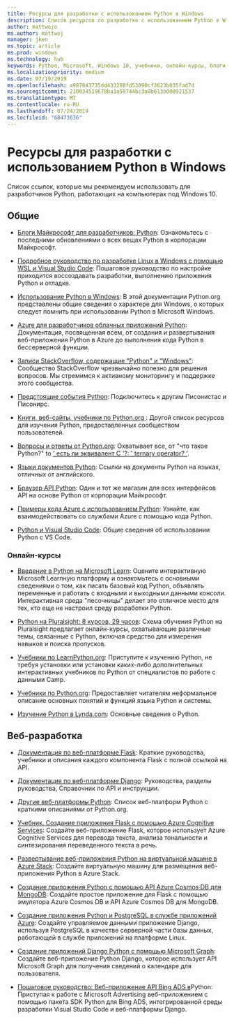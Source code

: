 ```yaml
---
title: Ресурсы для разработки с использованием Python в Windows
description: Список ресурсов по разработке с использованием Python в Windows.
author: mattwojo
ms.author: mattwoj
manager: jken
ms.topic: article
ms.prod: windows
ms.technology: hub
keywords: Python, Microsoft, Windows 10, учебники, онлайн-курсы, блоги, мероприятия
ms.localizationpriority: medium
ms.date: 07/19/2019
ms.openlocfilehash: a987043735dd433288fd53090cf3623b035fad7d
ms.sourcegitcommit: 210034519678ba1a59744bc3a0b613b000921537
ms.translationtype: MT
ms.contentlocale: ru-RU
ms.lasthandoff: 07/24/2019
ms.locfileid: "68473636"
---
```

# <a name="resources-for-developing-with-python-on-windows"></a>Ресурсы для разработки с использованием Python в Windows

Список ссылок, которые мы рекомендуем использовать для разработчиков Python, работающих на компьютерах под Windows 10.

## <a name="general"></a>Общие

- [Блоги Майкрософт для разработчиков: Python](https://devblogs.microsoft.com/python/): Ознакомьтесь с последними обновлениями о всех вещах Python в корпорации Майкрософт.

- [Подробное руководство по разработке Linux в Windows с помощью WSL и Visual Studio Code](https://devblogs.microsoft.com/commandline/an-in-depth-tutorial-on-linux-development-on-windows-with-wsl-and-visual-studio-code/): Пошаговое руководство по настройке приходится воссоздавать разработки, выполнению приложения Python и отладке.

- [Использование Python в Windows](https://docs.python.org/3/using/windows.html): В этой документации Python.org представлены общие сведения о характере для Windows, о которых следует помнить при использовании Python в Microsoft Windows.

- [Azure для разработчиков облачных приложений Python](https://docs.microsoft.com/azure/python/): Документация, посвященная всем, от создания и развертывания веб-приложения Python в Azure до выполнения кода Python в бессерверной функции.

- [Записи StackOverflow, содержащие "Python" и "Windows"](https://stackoverflow.com/questions/4750806/how-do-i-install-pip-on-windows/12476379): Сообщество StackOverflow чрезвычайно полезно для решения вопросов. Мы стремимся к активному мониторингу и поддержке этого сообщества.

- [Предстоящие события Python](https://www.python.org/events/python-events): Подключитесь к другим Писонистас и Писонирс.

- [Книги, веб-сайты, учебники по Python.org ](https://wiki.python.org/moin/BeginnersGuide/Programmers): Другой список ресурсов для изучения Python, предоставленных сообществом пользователей.

- [Вопросы и ответы от Python.org](https://docs.python.org/3/faq/): Охватывает все, от "что такое Python?" to [' есть ли эквивалент C '?: ' ternary operator? '](https://docs.python.org/3/faq/programming.html#is-there-an-equivalent-of-c-s-ternary-operator).

- [Языки документов Python](https://wiki.python.org/moin/Languages): Ссылки на документы Python на языках, отличных от английского.

- [Браузер API Python](https://docs.microsoft.com/python/api/?view=azure-python): Один и тот же магазин для всех интерфейсов API на основе Python от корпорации Майкрософт.

- [Примеры кода Azure с использованием Python](https://azure.microsoft.com/en-us/resources/samples/?platform=python&sort=0): Узнайте, как взаимодействовать со службами Azure с помощью кода Python.

- [Python и Visual Studio Code](https://code.visualstudio.com/docs/languages/python): Общие сведения об использовании Python с VS Code.


### <a name="online-courses"></a>Онлайн-курсы

- [Введение в Python на Microsoft Learn](https://docs.microsoft.com/en-us/learn/modules/intro-to-python/): Оцените интерактивную Microsoft Learnную платформу и ознакомьтесь с основными сведениями о том, как писать базовый код Python, объявлять переменные и работать с входными и выходными данными консоли. Интерактивная среда "песочницы" делает это отличное место для тех, кто еще не настроил среду разработки Python.

- [Python на Pluralsight: 8 курсов, 29 часов](https://app.pluralsight.com/paths/skills/python): Схема обучения Python на Pluralsight предлагает онлайн-курсы, охватывающие различные темы, связанные с Python, включая средство для измерения навыков и поиска пропусков.

- [Учебники по LearnPython.org](https://www.learnpython.org/): Приступите к изучению Python, не требуя установки или установки каких-либо дополнительных интерактивных учебников по Python от специалистов по работе с данными Camp.

- [Учебники по Python.org](https://docs.python.org/3/tutorial/index.html): Предоставляет читателям неформальное описание основных понятий и функций языка Python и системы.

- [Изучение Python в Lynda.com](https://www.lynda.com/Python-tutorials/Learning-Python/661773-2.html): Основные сведения о Python.

## <a name="web-development"></a>Веб-разработка

- [Документация по веб-платформе Flask](https://flask.palletsprojects.com/en/1.1.x/): Краткие руководства, учебники и описания каждого компонента Flask с полной ссылкой на API.

- [Документация по веб-платформе Django](https://docs.djangoproject.com/en/2.2/): Руководства, разделы руководства, Справочник по API и инструкции.

- [Другие веб-платформы Python](https://wiki.python.org/moin/WebFrameworks): Список веб-платформ Python с краткими описаниями от Python.org.

- [Учебник. Создание приложения Flask с помощью Azure Cognitive Services](https://docs.microsoft.com/azure/cognitive-services/translator/tutorial-build-flask-app-translation-synthesis): Создайте веб-приложение Flask, которое использует Azure Cognitive Services для перевода текста, анализа тональности и синтезирования переведенного текста в речь.

- [Развертывание веб-приложения Python на виртуальной машине в Azure Stack](https://docs.microsoft.com/azure-stack/user/azure-stack-dev-start-howto-vm-python): Создайте виртуальную машину для размещения веб-приложения Python в Azure Stack.

- [Создание приложения Python с помощью API Azure Cosmos DB для MongoDB](https://docs.microsoft.com/azure/cosmos-db/create-mongodb-flask): Создайте простое приложение для Flask с помощью эмулятора Azure Cosmos DB и API Azure Cosmos DB для MongoDB.

- [Создание приложения Python и PostgreSQL в службе приложений Azure](https://docs.microsoft.com/azure/app-service/containers/tutorial-python-postgresql-app): Создайте управляемое данными приложение Django, используя PostgreSQL в качестве серверной части базы данных, работающей в службе приложений на платформе Linux.

- [Создание приложений Django Python с помощью Microsoft Graph](https://docs.microsoft.com/graph/tutorials/python): Создайте веб-приложение Python Django, которое использует API Microsoft Graph для получения сведений о календаре для пользователя.

- [Пошаговое руководство: Веб-приложение API Bing ADS в](https://docs.microsoft.com/advertising/guides/walkthrough-web-application-python?view=bingads-13)Python: Приступая к работе с Microsoft Advertising веб-приложением с помощью пакета SDK Python для Bing ADS, интегрированной среды разработки Visual Studio Code и веб-платформы Django.

<!-- ## Data Science and Machine Learning

- Anaconda - brief description
- Canopy - brief description
- TensorFlow - brief description
- Scikit-Learn, Keras, PyTorch, etc - brief descriptions

## Desktop GUI app and IoT development

- PyQT - brief description
- PyJs - brief description
- PyGUI - brief descriptio
- Kivy - brief descriptio
- PyGTK - brief descriptio
- WxPython - brief description
- PyGame - brief description (with links to our internal games once they're done?) -->
